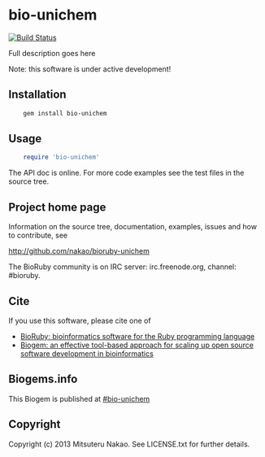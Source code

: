 # bio-unichem

[![Build Status](https://secure.travis-ci.org/nakao/bioruby-unichem.png)](http://travis-ci.org/nakao/bioruby-unichem)

Full description goes here

Note: this software is under active development!

## Installation

```sh
    gem install bio-unichem
```

## Usage

```ruby
    require 'bio-unichem'
```

The API doc is online. For more code examples see the test files in
the source tree.
        
## Project home page

Information on the source tree, documentation, examples, issues and
how to contribute, see

  http://github.com/nakao/bioruby-unichem

The BioRuby community is on IRC server: irc.freenode.org, channel: #bioruby.

## Cite

If you use this software, please cite one of
  
* [BioRuby: bioinformatics software for the Ruby programming language](http://dx.doi.org/10.1093/bioinformatics/btq475)
* [Biogem: an effective tool-based approach for scaling up open source software development in bioinformatics](http://dx.doi.org/10.1093/bioinformatics/bts080)

## Biogems.info

This Biogem is published at [#bio-unichem](http://biogems.info/index.html)

## Copyright

Copyright (c) 2013 Mitsuteru Nakao. See LICENSE.txt for further details.

